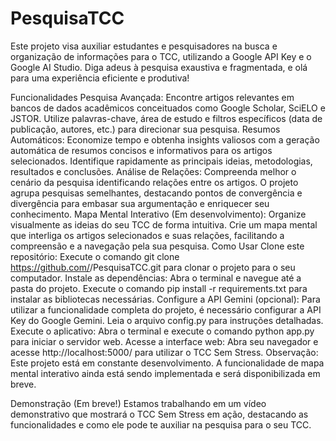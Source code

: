 # PesquisaTCC
Este projeto visa auxiliar estudantes e pesquisadores na busca e organização de informações para o TCC, utilizando a Google API Key e o Google AI Studio. Diga adeus à pesquisa exaustiva e fragmentada, e olá para uma experiência eficiente e produtiva!

Funcionalidades
Pesquisa Avançada: Encontre artigos relevantes em bancos de dados acadêmicos conceituados como Google Scholar, SciELO e JSTOR. Utilize palavras-chave, área de estudo e filtros específicos (data de publicação, autores, etc.) para direcionar sua pesquisa.
Resumos Automáticos: Economize tempo e obtenha insights valiosos com a geração automática de resumos concisos e informativos para os artigos selecionados. Identifique rapidamente as principais ideias, metodologias, resultados e conclusões.
Análise de Relações: Compreenda melhor o cenário da pesquisa identificando relações entre os artigos. O projeto agrupa pesquisas semelhantes, destacando pontos de convergência e divergência para embasar sua argumentação e enriquecer seu conhecimento.
Mapa Mental Interativo (Em desenvolvimento): Organize visualmente as ideias do seu TCC de forma intuitiva. Crie um mapa mental que interliga os artigos selecionados e suas relações, facilitando a compreensão e a navegação pela sua pesquisa.
Como Usar
Clone este repositório: Execute o comando git clone https://github.com/<pedrovcgomes>/PesquisaTCC.git para clonar o projeto para o seu computador.
Instale as dependências: Abra o terminal e navegue até a pasta do projeto. Execute o comando pip install -r requirements.txt para instalar as bibliotecas necessárias.
Configure a API Gemini (opcional): Para utilizar a funcionalidade completa do projeto, é necessário configurar a API Key do Google Gemini. Leia o arquivo config.py para instruções detalhadas.
Execute o aplicativo: Abra o terminal e execute o comando python app.py para iniciar o servidor web.
Acesse a interface web: Abra seu navegador e acesse http://localhost:5000/ para utilizar o TCC Sem Stress.
Observação: Este projeto está em constante desenvolvimento. A funcionalidade de mapa mental interativo ainda está sendo implementada e será disponibilizada em breve.

Demonstração (Em breve!)
Estamos trabalhando em um vídeo demonstrativo que mostrará o TCC Sem Stress em ação, destacando as funcionalidades e como ele pode te auxiliar na pesquisa para o seu TCC.

